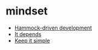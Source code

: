 <!-- generated by markdown-notes-tree -->

# mindset

<!-- optional markdown-notes-tree directory description starts here -->

<!-- optional markdown-notes-tree directory description ends here -->

-   [Hammock-driven development](Hammock-driven-development.md)
-   [It depends](It-depends.md)
-   [Keep it simple](Keep-it-simple.md)
